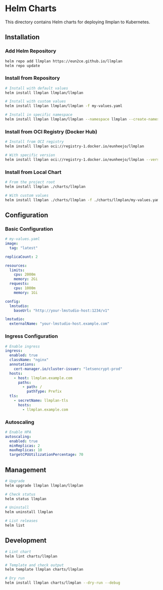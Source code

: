 # Helm Charts

This directory contains Helm charts for deploying llmplan to Kubernetes.

## Installation

### Add Helm Repository

```bash
helm repo add llmplan https://eun2ce.github.io/llmplan
helm repo update
```

### Install from Repository

```bash
# Install with default values
helm install llmplan llmplan/llmplan

# Install with custom values
helm install llmplan llmplan/llmplan -f my-values.yaml

# Install in specific namespace
helm install llmplan llmplan/llmplan --namespace llmplan --create-namespace
```

### Install from OCI Registry (Docker Hub)

```bash
# Install from OCI registry
helm install llmplan oci://registry-1.docker.io/eunheejo/llmplan

# With specific version
helm install llmplan oci://registry-1.docker.io/eunheejo/llmplan --version 0.1.0
```

### Install from Local Chart

```bash
# From the project root
helm install llmplan ./charts/llmplan

# With custom values
helm install llmplan ./charts/llmplan -f ./charts/llmplan/my-values.yaml
```

## Configuration

### Basic Configuration

```yaml
# my-values.yaml
image:
  tag: "latest"

replicaCount: 2

resources:
  limits:
    cpu: 2000m
    memory: 2Gi
  requests:
    cpu: 1000m
    memory: 1Gi

config:
  lmstudio:
    baseUrl: "http://your-lmstudio-host:1234/v1"

lmstudio:
  externalName: "your-lmstudio-host.example.com"
```

### Ingress Configuration

```yaml
# Enable ingress
ingress:
  enabled: true
  className: "nginx"
  annotations:
    cert-manager.io/cluster-issuer: "letsencrypt-prod"
  hosts:
    - host: llmplan.example.com
      paths:
        - path: /
          pathType: Prefix
  tls:
    - secretName: llmplan-tls
      hosts:
        - llmplan.example.com
```

### Autoscaling

```yaml
# Enable HPA
autoscaling:
  enabled: true
  minReplicas: 2
  maxReplicas: 10
  targetCPUUtilizationPercentage: 70
```

## Management

```bash
# Upgrade
helm upgrade llmplan llmplan/llmplan

# Check status
helm status llmplan

# Uninstall
helm uninstall llmplan

# List releases
helm list
```

## Development

```bash
# Lint chart
helm lint charts/llmplan

# Template and check output
helm template llmplan charts/llmplan

# Dry run
helm install llmplan charts/llmplan --dry-run --debug
```

